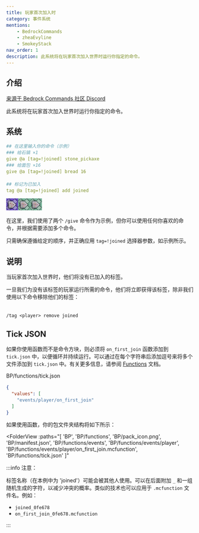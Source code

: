 ```yaml
---
title: 玩家首次加入时
category: 事件系统
mentions:
    - BedrockCommands
    - zheaEvyline
    - SmokeyStack
nav_order: 1
description: 此系统将在玩家首次加入世界时运行你指定的命令。
---
```


## 介绍

[来源于 Bedrock Commands 社区 Discord](https://discord.gg/SYstTYx5G5)

此系统将在玩家首次加入世界时运行你指定的命令。

## 系统

```yaml title="BP/functions/events/player/on_first_join.mcfunction"
## 在这里输入你的命令（示例）
### 给石镐 ×1
give @a [tag=!joined] stone_pickaxe
### 给面包 ×16
give @a [tag=!joined] bread 16

## 标记为已加入
tag @a [tag=!joined] add joined
```

![三个命令方块的链](../assets/images/commands/commandBlockChain/3.png)

在这里，我们使用了两个 `/give` 命令作为示例，但你可以使用任何你喜欢的命令，并根据需要添加多个命令。

只需确保遵循给定的顺序，并正确应用 `tag=!joined` 选择器参数，如示例所示。

## 说明

当玩家首次加入世界时，他们将没有已加入的标签。

一旦我们为没有该标签的玩家运行所需的命令，他们将立即获得该标签，除非我们使用以下命令移除他们的标签：

<br>`/tag <player> remove joined`

## Tick JSON

如果你使用函数而不是命令方块，则必须将 `on_first_join` 函数添加到 `tick.json` 中，以便循环并持续运行。可以通过在每个字符串后添加逗号来将多个文件添加到 `tick.json` 中。有关更多信息，请参阅 [Functions](../commands/mcfunctions.md#tick-json) 文档。

<CodeHeader>BP/functions/tick.json</CodeHeader>
```json
{
  "values": [
    "events/player/on_first_join"
  ]
}
```

如果使用函数，你的包文件夹结构将如下所示：

<FolderView
	:paths="[
    'BP',
    'BP/functions',
    'BP/pack_icon.png',
    'BP/manifest.json',
    'BP/functions/events',
    'BP/functions/events/player',
    'BP/functions/events/player/on_first_join.mcfunction',
    'BP/functions/tick.json'
]"
></FolderView>

:::info 注意：

标签名称（在本例中为 'joined'）可能会被其他人使用。可以在后面附加 `_` 和一组随机生成的字符，以减少冲突的概率。类似的技术也可以应用于 `.mcfunction` 文件名。例如：

-   `joined_0fe678`
-   `on_first_join_0fe678.mcfunction`

:::